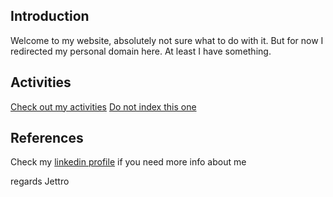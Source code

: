 ## Introduction
Welcome to my website, absolutely not sure what to do with it. But for now I redirected my personal domain here. At least I have something.

## Activities
[Check out my activities](./activities.html)
[Do not index this one](./notindexthisone.html)

## References
Check my [linkedin profile](https://www.linkedin.com/in/jettro/ "Jettro's profile page on linked in") if you need more info about me

regards Jettro
